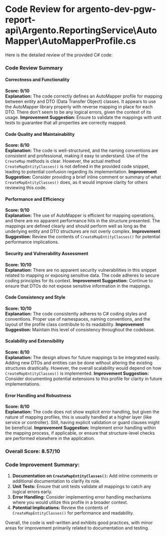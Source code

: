 # Code Review for argento-dev-pgw-report-api\Argento.ReportingService\AutoMapper\AutoMapperProfile.cs

Here is the detailed review of the provided C# code:

### Code Review Summary

#### Correctness and Functionality
**Score: 9/10**  
**Explanation:** The code correctly defines an AutoMapper profile for mapping between entity and DTO (Data Transfer Object) classes. It appears to use the AutoMapper library properly with reverse mapping in place for each DTO. There don't seem to be any logical errors, given the context of its usage.
**Improvement Suggestion:** Ensure to validate the mappings with unit tests to guarantee that all properties are correctly mapped.

#### Code Quality and Maintainability
**Score: 8/10**  
**Explanation:** The code is well-structured, and the naming conventions are consistent and professional, making it easy to understand. Use of the `CreateMap` methods is clear. However, the actual method `CreateMapEntityClasses()` is not defined in the provided code snippet, leading to potential confusion regarding its implementation.
**Improvement Suggestion:** Consider providing a brief inline comment or summary of what `CreateMapEntityClasses()` does, as it would improve clarity for others reviewing this code.

#### Performance and Efficiency
**Score: 9/10**  
**Explanation:** The use of AutoMapper is efficient for mapping operations, and there are no apparent performance hits in the structure presented. The mappings are defined clearly and should perform well as long as the underlying entity and DTO structures are not overly complex.
**Improvement Suggestion:** Review the contents of `CreateMapEntityClasses()` for potential performance implications.

#### Security and Vulnerability Assessment
**Score: 10/10**  
**Explanation:** There are no apparent security vulnerabilities in this snippet related to mapping or exposing sensitive data. The code adheres to secure coding principles for its context.
**Improvement Suggestion:** Continue to ensure that DTOs do not expose sensitive information in the mappings.

#### Code Consistency and Style
**Score: 10/10**  
**Explanation:** The code consistently adheres to C# coding styles and conventions. Proper use of namespaces, naming conventions, and the layout of the profile class contribute to its readability.
**Improvement Suggestion:** Maintain this level of consistency throughout the codebase.

#### Scalability and Extensibility
**Score: 8/10**  
**Explanation:** The design allows for future mappings to be integrated easily. Adding new DTOs and entities can be done without altering the existing structures drastically. However, the overall scalability would depend on how `CreateMapEntityClasses()` is implemented.
**Improvement Suggestion:** Consider documenting potential extensions to this profile for clarity in future implementations.

#### Error Handling and Robustness
**Score: 8/10**  
**Explanation:** The code does not show explicit error handling, but given the nature of mapping profiles, this is usually handled at a higher layer (like service or controller). Still, having explicit validation or guard clauses might be beneficial.
**Improvement Suggestion:** Implement error handling within the mapping process, if applicable, or ensure that structure-level checks are performed elsewhere in the application.

### Overall Score: 8.57/10

### Code Improvement Summary:
1. **Documentation on `CreateMapEntityClasses()`:** Add inline comments or additional documentation to clarify its role.
2. **Unit Tests:** Ensure that unit tests validate all mappings to catch any logical errors early.
3. **Error Handling:** Consider implementing error handling mechanisms where you would utilize this profile in a broader context.
4. **Potential Implications:** Review the contents of `CreateMapEntityClasses()` for performance and readability. 

Overall, the code is well-written and exhibits good practices, with minor areas for improvement primarily related to documentation and testing.